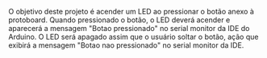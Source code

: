 O objetivo deste projeto é acender um  LED ao pressionar o botão anexo à protoboard. 
Quando pressionado o botão, o LED deverá acender e aparecerá a mensagem "Botao pressionado" no serial monitor da IDE do Arduino. O LED será apagado assim que o usuário soltar o botão, ação que exibirá a mensagem "Botao nao pressionado" no serial monitor da IDE.